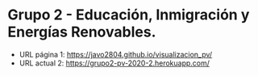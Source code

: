 # Grupo 2 - Educación, Inmigración y Energías Renovables.

- URL página 1: https://javo2804.github.io/visualizacion_pv/
- URL actual 2: https://grupo2-pv-2020-2.herokuapp.com/
